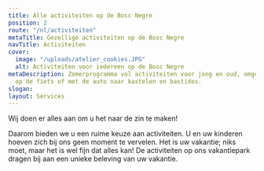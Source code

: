 ```yaml
---
title: Alle activiteiten op de Bosc Negre
position: 2
route: "/nl/activiteiten"
metaTitle: Gezellige activiteiten op de Bosc Negre
navTitle: Activiteiten
cover:
  image: "/uploads/atelier_cookies.JPG"
  alt: Activiteiten voor iedereen op de Bosc Negre
metaDescription: Zomerprogramma vol activiteiten voor jong en oud, omgeving verkennen
  op de fiets of met de auto naar kastelen en bastides.
slogan: 
layout: Services
---
```


Wij doen er alles aan om u het naar de zin te maken!

Daarom bieden we u een ruime keuze aan activiteiten. U en uw kinderen hoeven zich bij ons geen moment te vervelen. Het is uw vakantie; niks moet, maar het is wel fijn dat alles kan! De activiteiten op ons vakantiepark dragen bij aan een unieke beleving van uw vakantie.